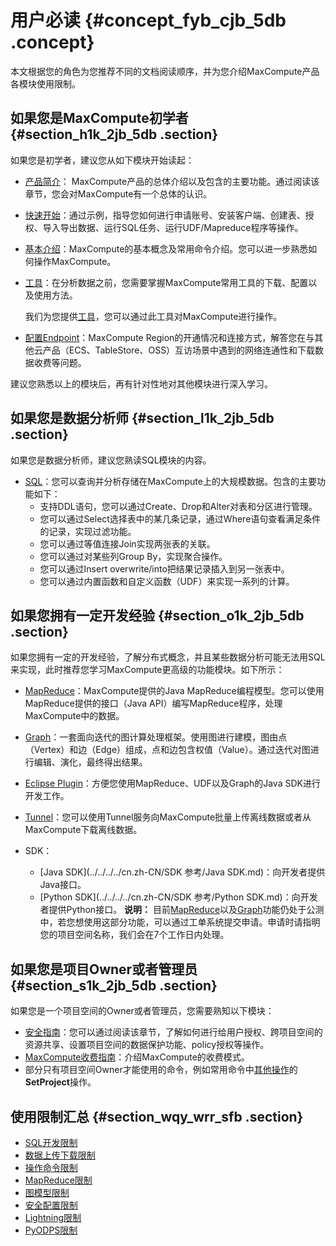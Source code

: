 # 用户必读 {#concept_fyb_cjb_5db .concept}

本文根据您的角色为您推荐不同的文档阅读顺序，并为您介绍MaxCompute产品各模块使用限制。

## 如果您是MaxCompute初学者 {#section_h1k_2jb_5db .section}

如果您是初学者，建议您从如下模块开始读起：

-   [产品简介](cn.zh-CN/产品简介/什么是MaxCompute.md)： MaxCompute产品的总体介绍以及包含的主要功能。通过阅读该章节，您会对MaxCompute有一个总体的认识。
-   [快速开始](../../../../cn.zh-CN/准备工作/安装并配置客户端.md)：通过示例，指导您如何进行申请账号、安装客户端、创建表、授权、导入导出数据、运行SQL任务、运行UDF/Mapreduce程序等操作。
-   [基本介绍](cn.zh-CN/产品简介/什么是MaxCompute.md)：MaxCompute的基本概念及常用命令介绍。您可以进一步熟悉如何操作MaxCompute。
-   [工具](../../../../cn.zh-CN/工具及下载/客户端.md)：在分析数据之前，您需要掌握MaxCompute常用工具的下载、配置以及使用方法。

    我们为您提供[工具](../../../../cn.zh-CN/工具及下载/客户端.md)，您可以通过此工具对MaxCompute进行操作。

-   [配置Endpoint](../../../../cn.zh-CN/准备工作/配置Endpoint.md#)：MaxCompute Region的开通情况和连接方式，解答您在与其他云产品（ECS、TableStore、OSS）互访场景中遇到的网络连通性和下载数据收费等问题。

建议您熟悉以上的模块后，再有针对性地对其他模块进行深入学习。

## 如果您是数据分析师 {#section_l1k_2jb_5db .section}

如果您是数据分析师，建议您熟读SQL模块的内容。

-   [SQL](../../../../cn.zh-CN/用户指南/SQL/SQL概述.md)：您可以查询并分析存储在MaxCompute上的大规模数据。包含的主要功能如下：
    -   支持DDL语句，您可以通过Create、Drop和Alter对表和分区进行管理。
    -   您可以通过Select选择表中的某几条记录，通过Where语句查看满足条件的记录，实现过滤功能。
    -   您可以通过等值连接Join实现两张表的关联。
    -   您可以通过对某些列Group By，实现聚合操作。
    -   您可以通过Insert overwrite/into把结果记录插入到另一张表中。
    -   您可以通过内置函数和自定义函数（UDF）来实现一系列的计算。

## 如果您拥有一定开发经验 {#section_o1k_2jb_5db .section}

如果您拥有一定的开发经验，了解分布式概念，并且某些数据分析可能无法用SQL来实现，此时推荐您学习MaxCompute更高级的功能模块。如下所示：

-   [MapReduce](../../../../cn.zh-CN/用户指南/MapReduce/概要/MapReduce概述.md)：MaxCompute提供的Java MapReduce编程模型。您可以使用MapReduce提供的接口（Java API）编写MapReduce程序，处理MaxCompute中的数据。
-   [Graph](../../../../cn.zh-CN/用户指南/图模型/图模型概述.md)：一套面向迭代的图计算处理框架。使用图进行建模，图由点（Vertex）和边（Edge）组成，点和边包含权值（Value）。通过迭代对图进行编辑、演化，最终得出结果。
-   [Eclipse Plugin](../../../../cn.zh-CN/工具及下载/Eclipse开发插件/安装Eclipse插件.md)：方便您使用MapReduce、UDF以及Graph的Java SDK进行开发工作。
-   [Tunnel](../../../../cn.zh-CN/用户指南/数据上传下载/批量数据通道SDK介绍/批量数据通道概要.md)：您可以使用Tunnel服务向MaxCompute批量上传离线数据或者从MaxCompute下载离线数据。
-   SDK：

    -   [Java SDK](../../../../cn.zh-CN/SDK 参考/Java SDK.md)：向开发者提供Java接口。
    -   [Python SDK](../../../../cn.zh-CN/SDK 参考/Python SDK.md)：向开发者提供Python接口。
    **说明：** 目前[MapReduce](../../../../cn.zh-CN/用户指南/MapReduce/概要/MapReduce概述.md)以及[Graph](../../../../cn.zh-CN/用户指南/图模型/图模型概述.md)功能仍处于公测中，若您想使用这部分功能，可以通过工单系统提交申请。申请时请指明您的项目空间名称，我们会在7个工作日内处理。


## 如果您是项目Owner或者管理员 {#section_s1k_2jb_5db .section}

如果您是一个项目空间的Owner或者管理员，您需要熟知以下模块：

-   [安全指南](../../../../cn.zh-CN/用户指南/安全指南/目标用户.md)：您可以通过阅读该章节，了解如何进行给用户授权、跨项目空间的资源共享、设置项目空间的数据保护功能、policy授权等操作。
-   [MaxCompute收费指南](../../../../cn.zh-CN/产品定价/计量计费说明.md)：介绍MaxCompute的收费模式。
-   部分只有项目空间Owner才能使用的命令，例如常用命令中[其他操作](../../../../cn.zh-CN/用户指南/常用命令/其他操作.md)的**SetProject**操作。

## 使用限制汇总 {#section_wqy_wrr_sfb .section}

-   [SQL开发限制](../../../../cn.zh-CN/用户指南/SQL/SQL概述.md#section_zrv_jcm_sfb)
-   [数据上传下载限制](../../../../cn.zh-CN/用户指南/数据上传下载/数据上传__下载概述.md#section_epm_d5m_sfb)
-   [操作命令限制](../../../../cn.zh-CN/用户指南/常用命令/常用命令列表.md#section_c4f_tvm_sfb)
-   [MapReduce限制](../../../../cn.zh-CN/用户指南/MapReduce/概要/MapReduce概述.md#section_fcf_mcn_sfb)
-   [图模型限制](../../../../cn.zh-CN/用户指南/MapReduce/概要/MapReduce概述.md#section_fcf_mcn_sfb)
-   [安全配置限制](../../../../cn.zh-CN/用户指南/安全指南/目标用户.md#section_xng_nhn_sfb)
-   [Lightning限制](../../../../cn.zh-CN/用户指南/Lightning/Lightning概述.md#section_h22_j3n_sfb)
-   [PyODPS限制](../../../../cn.zh-CN/用户指南/PyODPS/安装指南.md#section_p1j_xbr_sfb)

